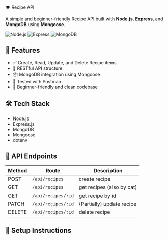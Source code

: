 🍽️ Recipe API

A simple and beginner-friendly Recipe API built with **Node.js**, **Express**, and **MongoDB** using **Mongoose**.

![Node.js](https://img.shields.io/badge/Node.js-339933?style=for-the-badge&logo=nodedotjs&logoColor=white)
![Express](https://img.shields.io/badge/Express.js-000000?style=for-the-badge&logo=express&logoColor=white)
![MongoDB](https://img.shields.io/badge/MongoDB-4EA94B?style=for-the-badge&logo=mongodb&logoColor=white)

## 🚀 Features

- ✅ Create, Read, Update, and Delete Recipe items
- 🧱 RESTful API structure
- 📦 MongoDB integration using Mongoose
- 🧪 Tested with Postman
- 🌱 Beginner-friendly and clean codebase

## 🛠️ Tech Stack

- Node.js
- Express.js
- MongoDB
- Mongoose
- dotenv

## 📮 API Endpoints

| Method | Route               | Description                              |
|--------|-------------------  |------------------------------------------|
| POST   | `/api/recipes`      | create recipe                            |
| GET    | `/api/recipes`      | get recipes (also by cat)                |
| GET    | `/api/recipes/:id`  | get recipe by id                         |
| PATCH  | `/api/recipes/:id`  | (Partially) update recipe                |
| DELETE | `/api/recipes/:id`  |  delete recipe                           |


## 🔧 Setup Instructions

